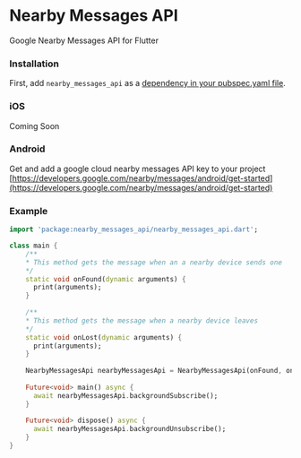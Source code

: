 # Nearby Messages API

Google Nearby Messages API for Flutter

### Installation
First, add `nearby_messages_api` as a [dependency in your pubspec.yaml file](https://flutter.io/platform-plugins/).

### iOS
Coming Soon

### Android
Get and add a google cloud nearby messages API key to your project [https://developers.google.com/nearby/messages/android/get-started](https://developers.google.com/nearby/messages/android/get-started)

### Example
```dart
import 'package:nearby_messages_api/nearby_messages_api.dart';

class main {
    /**
    * This method gets the message when an a nearby device sends one
    */
    static void onFound(dynamic arguments) {
      print(arguments);
    }
    
    /**
    * This method gets the message when a nearby device leaves
    */
    static void onLost(dynamic arguments) {
      print(arguments);
    }
    
    NearbyMessagesApi nearbyMessagesApi = NearbyMessagesApi(onFound, onLost);
    
    Future<void> main() async {
      await nearbyMessagesApi.backgroundSubscribe();
    }
    
    Future<void> dispose() async {
      await nearbyMessagesApi.backgroundUnsubscribe();
    }
}
```
